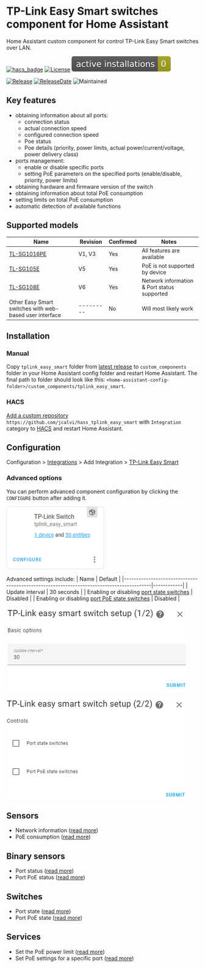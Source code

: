 # TP-Link Easy Smart switches component for Home Assistant

Home Assistant custom component for control TP-Link Easy Smart switches over LAN.

[![hacs_badge](https://img.shields.io/badge/HACS-Custom-41BDF5.svg)](https://github.com/hacs/integration)
[![License](https://img.shields.io/github/license/vmakeev/hass_tplink_easy_smart)](https://github.com/vmakeev/hass_tplink_easy_smart/blob/master/LICENSE.md)
![Active installations](https://raw.githubusercontent.com/vmakeev/custom_badges_updater/main/tplink_easy_smart.svg)

[![Release](https://img.shields.io/github/v/release/JCalvi/hass_tplink_easy_smart)](https://github.com/vmakeev/hass_tplink_easy_smart/releases/latest)
[![ReleaseDate](https://img.shields.io/github/release-date/JCalvi/hass_tplink_easy_smart)](https://github.com/JCalvi/hass_tplink_easy_smart/releases/latest)
![Maintained](https://img.shields.io/maintenance/yes/2025)

## Key features

- obtaining information about all ports:
  - connection status
  - actual connection speed
  - configured connection speed
  - Poe status
  - Poe details (priority, power limits, actual power/current/voltage, power delivery class)
- ports management:
  - enable or disable specific ports
  - setting PoE parameters on the specified ports (enable/disable, priority, power limits)
- obtaining hardware and firmware version of the switch
- obtaining information about total PoE consumption
- setting limits on total PoE consumption
- automatic detection of available functions

## Supported models

|                                          Name                                            |  Revision | Confirmed |           Notes                             |
|------------------------------------------------------------------------------------------|-----------|-----------|---------------------------------------------|
| [TL-SG1016PE](https://www.tp-link.com/en/business-networking/poe-switch/tl-sg1016pe/)    |   V1, V3  |    Yes    | All features are available                  |
| [TL-SG105E](https://www.tp-link.com/en/business-networking/easy-smart-switch/tl-sg105e/) |     V5    |    Yes    | PoE is not supported by device              |
| [TL-SG108E](https://www.tp-link.com/en/business-networking/easy-smart-switch/tl-sg108e/) |     V6    |    Yes    | Network information & Port status supported |
| Other Easy Smart switches with web-based user interface                                  | --------- |    No     | Will most likely work                   

## Installation

### Manual

Copy `tplink_easy_smart` folder from [latest release](https://github.com/jcalvi/hass_tplink_easy_smart/releases/latest) to `custom_components` folder in your Home Assistant config folder and restart Home Assistant. The final path to folder should look like this: `<home-assistant-config-folder>/custom_components/tplink_easy_smart`.

### HACS

[Add a custom repository](https://hacs.xyz/docs/faq/custom_repositories/) `https://github.com/jcalvi/hass_tplink_easy_smart` with `Integration` category to [HACS](https://hacs.xyz/) and restart Home Assistant.

## Configuration

Configuration > [Integrations](https://my.home-assistant.io/redirect/integrations/) > Add Integration > [TP-Link Easy Smart](https://my.home-assistant.io/redirect/config_flow_start/?domain=tplink_easy_smart)


### Advanced options

You can perform advanced component configuration by clicking the `CONFIGURE` button after adding it. 

![Integration](docs/images/integration.png)

Advanced settings include:
|                                          Name                                           |  Default   |
|-----------------------------------------------------------------------------------------|------------|
| Update interval                                                                         | 30 seconds |
| Enabling or disabling [port state switches](docs/controls.md#port-state-switch)         |  Disabled  |
| Enabling or disabling [port PoE state switches](docs/controls.md#port-poe-state-switch) |  Disabled  |


![Options 1/2](docs/images/options_1.png)

![Options 2/2](docs/images/options_2.png)

## Sensors

* Network information ([read more](docs/sensors.md#network-information))
* PoE consumption ([read more](docs/sensors.md#poe-consumption))

## Binary sensors

* Port status ([read more](docs/sensors.md#port-status))
* Port PoE status ([read more](docs/sensors.md#port-poe-status))


## Switches

* Port state ([read more](docs/controls.md#port-state-switch))
* Port PoE state ([read more](docs/controls.md#port-poe-state-switch))


## Services

* Set the PoE power limit ([read more](docs/services.md#set-the-poe-power-limit))
* Set PoE settings for a specific port ([read more](docs/services.md#set-poe-settings-for-a-specific-port))
